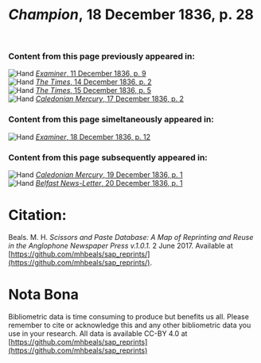 # *Champion*, 18 December 1836, p. 28  
  
### Content from this page previously appeared in:  
![Hand](http://scissorsandpaste.net/wp-content/uploads/2017/06/smallhandpointer.png) [*Examiner*, 11 December 1836, p. 9](https://mhbeals.github.io/sap_html/Examiner/Examiner-11-December-1836-p-9)  
![Hand](http://scissorsandpaste.net/wp-content/uploads/2017/06/smallhandpointer.png) [*The Times*, 14 December 1836, p. 2](https://mhbeals.github.io/sap_html/The-Times/The-Times-14-December-1836-p-2)  
![Hand](http://scissorsandpaste.net/wp-content/uploads/2017/06/smallhandpointer.png) [*The Times*, 15 December 1836, p. 5](https://mhbeals.github.io/sap_html/The-Times/The-Times-15-December-1836-p-5)  
![Hand](http://scissorsandpaste.net/wp-content/uploads/2017/06/smallhandpointer.png) [*Caledonian Mercury*, 17 December 1836, p. 2](https://mhbeals.github.io/sap_html/Caledonian-Mercury/Caledonian-Mercury-17-December-1836-p-2)  
  
### Content from this page simeltaneously appeared in:  
![Hand](http://scissorsandpaste.net/wp-content/uploads/2017/06/smallhandpointer.png) [*Examiner*, 18 December 1836, p. 12](https://mhbeals.github.io/sap_html/Examiner/Examiner-18-December-1836-p-12)  
  
### Content from this page subsequently appeared in:  
![Hand](http://scissorsandpaste.net/wp-content/uploads/2017/06/smallhandpointer.png) [*Caledonian Mercury*, 19 December 1836, p. 1](https://mhbeals.github.io/sap_html/Caledonian-Mercury/Caledonian-Mercury-19-December-1836-p-1)  
![Hand](http://scissorsandpaste.net/wp-content/uploads/2017/06/smallhandpointer.png) [*Belfast News-Letter*, 20 December 1836, p. 1](https://mhbeals.github.io/sap_html/Belfast-News-Letter/Belfast-News-Letter-20-December-1836-p-1)  


# Citation: 

Beals. M. H. *Scissors and Paste Database: A Map of Reprinting and Reuse in the Anglophone Newspaper Press v.1.0.1.* 2 June 2017. Available at [https://github.com/mhbeals/sap_reprints/](https://github.com/mhbeals/sap_reprints/). 

# Nota Bona

Bibliometric data is time consuming to produce but benefits us all. Please remember to cite or acknowledge this and any other bibliometric data you use in your research. All data is available CC-BY 4.0 at [https://github.com/mhbeals/sap_reprints](https://github.com/mhbeals/sap_reprints)